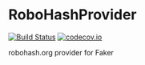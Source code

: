 # RoboHashProvider
[![Build Status](https://travis-ci.org/ddiebel/RoboHashProvider.svg?branch=master)](https://travis-ci.org/ddiebel/RoboHashProvider)
[![codecov.io](https://codecov.io/github/ddiebel/RoboHashProvider/coverage.svg?branch=master)](https://codecov.io/github/ddiebel/RoboHashProvider?branch=master)

robohash.org provider for Faker
